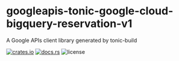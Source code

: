 # googleapis-tonic-google-cloud-bigquery-reservation-v1

A Google APIs client library generated by tonic-build

[![crates.io](https://img.shields.io/crates/v/googleapis-tonic-google-cloud-bigquery-reservation-v1)](https://crates.io/crates/googleapis-tonic-google-cloud-bigquery-reservation-v1)
[![docs.rs](https://img.shields.io/docsrs/googleapis-tonic-google-cloud-bigquery-reservation-v1)](https://docs.rs/googleapis-tonic-google-cloud-bigquery-reservation-v1)
![license](https://img.shields.io/crates/l/googleapis-tonic-google-cloud-bigquery-reservation-v1)
